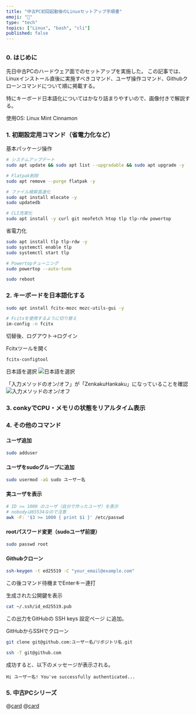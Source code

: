 ```yaml
---
title: "中古PC初回起動後のLinuxセットアップ手順書"
emoji: "🔧"
type: "tech"
topics: ["Linux", "bash", "cli"]
published: false
---
```


## 

### 0. はじめに
先日中古PCのハードウェア面でのセットアップを実施した。
この記事では、Linuxインストール直後に実施すべきコマンド、ユーザ操作コマンド、Githubクローンコマンドについて順に掲載する。

特にキーボード日本語化についてはかなり詰まりやすいので、画像付きで解説する。

使用OS: Linux Mint Cinnamon

### 1. 初期設定用コマンド（省電力化など）

基本パッケージ操作
```bash
# システムアップデート
sudo apt update && sudo apt list --upgradable && sudo apt upgrade -y

# Flatpak削除
sudo apt remove --purge flatpak -y

# ファイル検索高速化
sudo apt install mlocate -y
sudo updatedb

# CLI充実化
sudo apt install -y curl git neofetch htop tlp tlp-rdw powertop
```

省電力化
```bash
sudo apt install tlp tlp-rdw -y
sudo systemctl enable tlp
sudo systemctl start tlp

# Powertopチューニング
sudo powertop --auto-tune

sudo reboot
```

### 2. キーボードを日本語化する

```bash
sudo apt install fcitx-mozc mozc-utils-gui -y

# Fcitxを使用するように切り替え
im-config -n fcitx
```
切替後、ログアウト→ログイン

Fcitxツールを開く
```bash
fcitx-configtool
```
日本語を選択
![日本語を選択](https://storage.googleapis.com/zenn-user-upload/f8e8a21518ca-20250805.png)

「入力メソッドのオン/オフ」が「ZenkakuHankaku」になっていることを確認
![入力メソッドのオン/オフ](https://storage.googleapis.com/zenn-user-upload/57ee53c15490-20250805.png)


### 3. conkyでCPU・メモリの状態をリアルタイム表示

### 4. その他のコマンド

#### ユーザ追加
```bash
sudo adduser
```

#### ユーザをsudoグループに追加
```bash
sudo usermod -aG sudo ユーザー名
```

#### 実ユーザを表示
```bash
# ID >= 1000 のユーザ（自分で作ったユーザ）を表示
# nobodyは65534なので注意
awk -F: '$3 >= 1000 { print $1 }' /etc/passwd
```

#### rootパスワード変更（sudoユーザ前提）
```bash
sudo passwd root
```

#### Githubクローン
```bash
ssh-keygen -t ed25519 -C "your_email@example.com"
```
この後コマンド待機までEnterキー連打

生成された公開鍵を表示
```bash
cat ~/.ssh/id_ed25519.pub
```
この出力をGitHubの SSH keys 設定ページ に追加。

GitHubからSSHでクローン
```bash
git clone git@github.com:ユーザー名/リポジトリ名.git
```

```bash
ssh -T git@github.com
```

成功すると、以下のメッセージが表示される。
```plaintext
Hi ユーザー名! You've successfully authenticated...
```

### 5. 中古PCシリーズ
@[card](https://zenn.dev/nickelth/articles/optilexsetup01)
@[card](https://zenn.dev/nickelth/articles/optilexsetup03rmhdd)